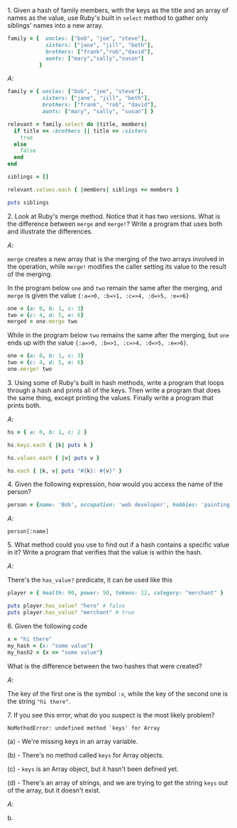 $1.$ Given a hash of family members, with the keys as the title and an array of names as the value, use Ruby's built in `select` method to gather only siblings' names into a new array.

```ruby
family = {  uncles: ["bob", "joe", "steve"],
            sisters: ["jane", "jill", "beth"],
            brothers: ["frank","rob","david"],
            aunts: ["mary","sally","susan"]
          }
```

$A:$

```ruby
family = { uncles: ["bob", "joe", "steve"],
           sisters: ["jane", "jill", "beth"],
           brothers: ["frank", "rob", "david"],
           aunts: ["mary", "sally", "susan"] }

relevant = family.select do |title, members|
  if title == :brothers || title == :sisters
    true
  else
    false
  end
end

siblings = []

relevant.values.each { |members| siblings += members }

puts siblings

```

$2.$ Look at Ruby's merge method. Notice that it has two versions. What is the difference between `merge` and `merge!`? Write a program that uses both and illustrate the differences.

$A:$

`merge` creates a new array that is the merging of the two arrays involved in the operation, while `merge!` modifies the caller setting its value to the result of the merging.

In the program below `one` and `two` remain the same after the merging, and `merge` is given the value `{:a=>0, :b=>1, :c=>4, :d=>5, :e=>6}`

```ruby
one = {a: 0, b: 1, c: 3}
two = {c: 4, d: 5, e: 6}
merged = one.merge two
```

While in the program below `two` remains the same after the merging, but `one` ends up with the value `{:a=>0, :b=>1, :c=>4, :d=>5, :e=>6}`.

```ruby
one = {a: 0, b: 1, c: 3}
two = {c: 4, d: 5, e: 6}
one.merge! two
```

$3.$ Using some of Ruby's built in hash methods, write a program that loops through a hash and prints all of the keys. Then write a program that does the same thing, except printing the values. Finally write a program that prints both.

$A:$

```ruby
hs = { a: 0, b: 1, c: 2 }

hs.keys.each { |k| puts k }

hs.values.each { |v| puts v }

hs.each { |k, v| puts "#{k}: #{v}" }
```

$4.$ Given the following expression, how would you access the name of the person?

```ruby
person = {name: 'Bob', occupation: 'web developer', hobbies: 'painting'}
```

$A:$

`person[:name]`

$5.$ What method could you use to find out if a hash contains a specific value in it? Write a program that verifies that the value is within the hash.

$A:$

There's the `has_value?` predicate, it can be used like this

```ruby
player = { health: 90, power: 50, tokens: 12, category: "merchant" }

puts player.has_value? "hero" # false
puts player.has_value? "merchant" # true
```

$6.$ Given the following code

```ruby
x = "hi there"
my_hash = {x: "some value"}
my_hash2 = {x => "some value"}
```

What is the difference between the two hashes that were created?

$A:$

The key of the first one is the symbol `:x`, while the key of the second one is the string `"hi there"`.

$7.$ If you see this error, what do you suspect is the most likely problem?

```
NoMethodError: undefined method `keys' for Array
```

(a) - We're missing keys in an array variable.

(b) - There's no method called `keys` for Array objects.

(c) - `keys` is an Array object, but it hasn't been defined yet.

(d) - There's an array of strings, and we are trying to get the string `keys` out of the array, but it doesn't exist.

$A:$

b.
